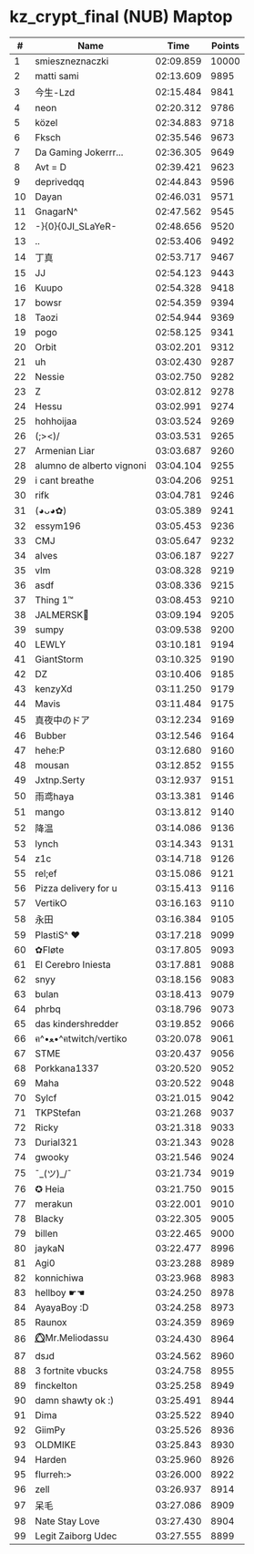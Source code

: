 # kz_crypt_final (NUB) Maptop

|  # | Name | Time | Points |
|-------------- | -------------- | -------------- | -------------- | 
| 1 | smieszneznaczki | 02:09.859 | 10000 | 
| 2 | matti sami | 02:13.609 | 9895 | 
| 3 | 今生-Lzd | 02:15.484 | 9841 | 
| 4 | neon | 02:20.312 | 9786 | 
| 5 | közel | 02:34.883 | 9718 | 
| 6 | Fksch | 02:35.546 | 9673 | 
| 7 | Da Gaming Jokerrr... | 02:36.305 | 9649 | 
| 8 | Avt = D | 02:39.421 | 9623 | 
| 9 | deprivedqq | 02:44.843 | 9596 | 
| 10 | Dayan | 02:46.031 | 9571 | 
| 11 | GnagarN^ | 02:47.562 | 9545 | 
| 12 | -}{0}{0JI_SLaYeR- | 02:48.656 | 9520 | 
| 13 | .. | 02:53.406 | 9492 | 
| 14 | 丁真 | 02:53.717 | 9467 | 
| 15 | JJ | 02:54.123 | 9443 | 
| 16 | Kuupo | 02:54.328 | 9418 | 
| 17 | bowsr | 02:54.359 | 9394 | 
| 18 | Taozi | 02:54.944 | 9369 | 
| 19 | pogo | 02:58.125 | 9341 | 
| 20 | Orbit | 03:02.201 | 9312 | 
| 21 | uh | 03:02.430 | 9287 | 
| 22 | Nessie | 03:02.750 | 9282 | 
| 23 | Z | 03:02.812 | 9278 | 
| 24 | Hessu | 03:02.991 | 9274 | 
| 25 | hohhoijaa | 03:03.524 | 9269 | 
| 26 | (;><)/ | 03:03.531 | 9265 | 
| 27 | Armenian Liar | 03:03.687 | 9260 | 
| 28 | alumno de alberto vignoni | 03:04.104 | 9255 | 
| 29 | i cant breathe | 03:04.206 | 9251 | 
| 30 | rifk | 03:04.781 | 9246 | 
| 31 | (◕ᴗ◕✿) | 03:05.389 | 9241 | 
| 32 | essym196 | 03:05.453 | 9236 | 
| 33 | CMJ | 03:05.647 | 9232 | 
| 34 | alves | 03:06.187 | 9227 | 
| 35 | vlm | 03:08.328 | 9219 | 
| 36 | asdf | 03:08.336 | 9215 | 
| 37 | Thing 1™ | 03:08.453 | 9210 | 
| 38 | JALMERSK👀 | 03:09.194 | 9205 | 
| 39 | sumpy | 03:09.538 | 9200 | 
| 40 | LEWLY | 03:10.181 | 9194 | 
| 41 | GiantStorm | 03:10.325 | 9190 | 
| 42 | DZ | 03:10.406 | 9185 | 
| 43 | kenzyXd | 03:11.250 | 9179 | 
| 44 | Mavis | 03:11.484 | 9175 | 
| 45 | 真夜中のドア | 03:12.234 | 9169 | 
| 46 | Bubber | 03:12.546 | 9164 | 
| 47 | hehe:P | 03:12.680 | 9160 | 
| 48 | mousan | 03:12.852 | 9155 | 
| 49 | Jxtnp.Serty | 03:12.937 | 9151 | 
| 50 | 雨鸢haya | 03:13.381 | 9146 | 
| 51 | mango | 03:13.812 | 9140 | 
| 52 | 降温 | 03:14.086 | 9136 | 
| 53 | lynch | 03:14.343 | 9131 | 
| 54 | z1c | 03:14.718 | 9126 | 
| 55 | rel;ef | 03:15.086 | 9121 | 
| 56 | Pizza delivery for u | 03:15.413 | 9116 | 
| 57 | VertikO | 03:16.163 | 9110 | 
| 58 | 永田 | 03:16.384 | 9105 | 
| 59 | PlastiS^ ♥ | 03:17.218 | 9099 | 
| 60 | ✿Fløte | 03:17.805 | 9093 | 
| 61 | El Cerebro Iniesta | 03:17.881 | 9088 | 
| 62 | snyy | 03:18.156 | 9083 | 
| 63 | bulan | 03:18.413 | 9079 | 
| 64 | phrbq | 03:18.796 | 9073 | 
| 65 | das kindershredder | 03:19.852 | 9066 | 
| 66 | ฅ^•ﻌ•^ฅtwitch/vertiko | 03:20.078 | 9061 | 
| 67 | STME | 03:20.437 | 9056 | 
| 68 | Porkkana1337 | 03:20.520 | 9052 | 
| 69 | Maha | 03:20.522 | 9048 | 
| 70 | Sylcf | 03:21.015 | 9042 | 
| 71 | TKPStefan | 03:21.268 | 9037 | 
| 72 | Ricky | 03:21.318 | 9033 | 
| 73 | Durial321 | 03:21.343 | 9028 | 
| 74 | gwooky | 03:21.546 | 9024 | 
| 75 | ¯\_(ツ)_/¯ | 03:21.734 | 9019 | 
| 76 | ✪ Heia | 03:21.750 | 9015 | 
| 77 | merakun | 03:22.001 | 9010 | 
| 78 | Blacky | 03:22.305 | 9005 | 
| 79 | billen | 03:22.465 | 9000 | 
| 80 | jaykaN | 03:22.477 | 8996 | 
| 81 | Agi0 | 03:23.288 | 8989 | 
| 82 | konnichiwa | 03:23.968 | 8983 | 
| 83 | hellboy ☛☚ | 03:24.250 | 8978 | 
| 84 | AyayaBoy :D | 03:24.258 | 8973 | 
| 85 | Raunox | 03:24.359 | 8969 | 
| 86 | ⭕⃤Mr.Meliodassu | 03:24.430 | 8964 | 
| 87 | dsɹd | 03:24.562 | 8960 | 
| 88 | 3 fortnite vbucks | 03:24.758 | 8955 | 
| 89 | finckelton | 03:25.258 | 8949 | 
| 90 | damn shawty ok :) | 03:25.491 | 8944 | 
| 91 | Dima | 03:25.522 | 8940 | 
| 92 | GiimPy | 03:25.526 | 8936 | 
| 93 | OLDMIKE | 03:25.843 | 8930 | 
| 94 | Harden | 03:25.960 | 8926 | 
| 95 | flurreh:> | 03:26.000 | 8922 | 
| 96 | zell | 03:26.937 | 8914 | 
| 97 | 呆毛 | 03:27.086 | 8909 | 
| 98 | Nate Stay Love | 03:27.430 | 8904 | 
| 99 | Legit Zaiborg Udec | 03:27.555 | 8899 | 


